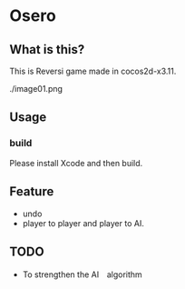 # Osero

## What is this?
This is Reversi game made in cocos2d-x3.11.

./image01.png
## Usage

### build
Please install Xcode and then build.


## Feature
* undo 
* player to player and player to AI.

	
## TODO
* To strengthen the AI　algorithm
